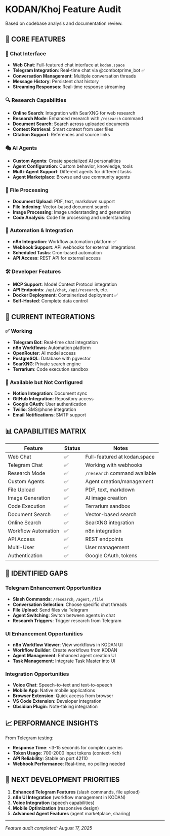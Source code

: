 # KODAN/Khoj Feature Audit

Based on codebase analysis and documentation review.

## 🎯 **CORE FEATURES**

### **💬 Chat Interface**
- **Web Chat**: Full-featured chat interface at `kodan.space`
- **Telegram Integration**: Real-time chat via @combotprime_bot ✅
- **Conversation Management**: Multiple conversation threads
- **Message History**: Persistent chat history
- **Streaming Responses**: Real-time response streaming

### **🔍 Research Capabilities**
- **Online Search**: Integration with SearXNG for web research
- **Research Mode**: Enhanced research with `/research` command
- **Document Search**: Search across uploaded documents
- **Context Retrieval**: Smart context from user files
- **Citation Support**: References and source links

### **🎭 AI Agents**
- **Custom Agents**: Create specialized AI personalities
- **Agent Configuration**: Custom behavior, knowledge, tools
- **Multi-Agent Support**: Different agents for different tasks
- **Agent Marketplace**: Browse and use community agents

### **📁 File Processing**
- **Document Upload**: PDF, text, markdown support
- **File Indexing**: Vector-based document search
- **Image Processing**: Image understanding and generation
- **Code Analysis**: Code file processing and understanding

### **🔄 Automation & Integration**
- **n8n Integration**: Workflow automation platform ✅
- **Webhook Support**: API webhooks for external integrations
- **Scheduled Tasks**: Cron-based automation
- **API Access**: REST API for external access

### **🛠️ Developer Features**
- **MCP Support**: Model Context Protocol integration
- **API Endpoints**: `/api/chat`, `/api/research`, etc.
- **Docker Deployment**: Containerized deployment ✅
- **Self-Hosted**: Complete data control

## 🚀 **CURRENT INTEGRATIONS**

### **✅ Working**
- **Telegram Bot**: Real-time chat integration
- **n8n Workflows**: Automation platform
- **OpenRouter**: AI model access
- **PostgreSQL**: Database with pgvector
- **SearXNG**: Private search engine
- **Terrarium**: Code execution sandbox

### **🔧 Available but Not Configured**
- **Notion Integration**: Document sync
- **GitHub Integration**: Repository access
- **Google OAuth**: User authentication
- **Twilio**: SMS/phone integration
- **Email Notifications**: SMTP support

## 📊 **CAPABILITIES MATRIX**

| Feature | Status | Notes |
|---------|--------|-------|
| Web Chat | ✅ | Full-featured at kodan.space |
| Telegram Chat | ✅ | Working with webhooks |
| Research Mode | ✅ | `/research` command available |
| Custom Agents | ✅ | Agent creation/management |
| File Upload | ✅ | PDF, text, markdown |
| Image Generation | ✅ | AI image creation |
| Code Execution | ✅ | Terrarium sandbox |
| Document Search | ✅ | Vector-based search |
| Online Search | ✅ | SearXNG integration |
| Workflow Automation | ✅ | n8n integration |
| API Access | ✅ | REST endpoints |
| Multi-User | ✅ | User management |
| Authentication | ✅ | Google OAuth, tokens |

## 🎯 **IDENTIFIED GAPS**

### **Telegram Enhancement Opportunities**
- **Slash Commands**: `/research`, `/agent`, `/file`
- **Conversation Selection**: Choose specific chat threads
- **File Upload**: Send files via Telegram
- **Agent Switching**: Switch between agents in chat
- **Research Triggers**: Trigger research from Telegram

### **UI Enhancement Opportunities**
- **n8n Workflow Viewer**: View workflows in KODAN UI
- **Workflow Builder**: Create workflows from KODAN
- **Agent Management**: Enhanced agent creation UI
- **Task Management**: Integrate Task Master into UI

### **Integration Opportunities**
- **Voice Chat**: Speech-to-text and text-to-speech
- **Mobile App**: Native mobile applications
- **Browser Extension**: Quick access from browser
- **VS Code Extension**: Developer integration
- **Obsidian Plugin**: Note-taking integration

## 📈 **PERFORMANCE INSIGHTS**

From Telegram testing:
- **Response Time**: ~3-15 seconds for complex queries
- **Token Usage**: 700-2000 input tokens (context-rich)
- **API Reliability**: Stable on port 42110
- **Webhook Performance**: Real-time, no polling needed

## 🎯 **NEXT DEVELOPMENT PRIORITIES**

1. **Enhanced Telegram Features** (slash commands, file upload)
2. **n8n UI Integration** (workflow management in KODAN)
3. **Voice Integration** (speech capabilities)
4. **Mobile Optimization** (responsive design)
5. **Advanced Agent Features** (agent marketplace, sharing)

---
*Feature audit completed: August 17, 2025*

